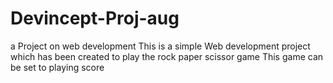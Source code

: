 # Devincept-Proj-aug
a Project on web development
This is a simple Web development project which has been created to play the rock paper scissor game
This game can be set to playing score


